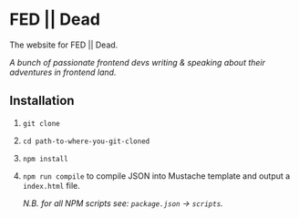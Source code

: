 # FED || Dead

The website for FED || Dead.

*A bunch of passionate frontend devs writing &amp; speaking about their adventures in frontend land.*

## Installation

1. `git clone`
2. `cd path-to-where-you-git-cloned`
3. `npm install`
4. `npm run compile` to compile JSON into Mustache template and output a 
    `index.html` file.

    *N.B. for all NPM scripts see: `package.json` -> `scripts`.*
